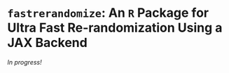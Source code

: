 # `fastrerandomize`: An `R` Package for Ultra Fast Re-randomization Using a JAX Backend

_In progress!_
